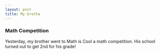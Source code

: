 ```yaml
---
layout: post
title: My brotha
---
```


### Math Competition
Yesterday, my brother went to Math is Cool a math competition. His school turned out to get 2nd for his grade!
